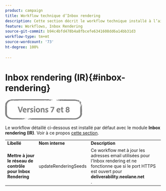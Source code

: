 ```yaml
---
product: campaign
title: Workflow technique d’Inbox rendering
description: Cette section décrit le workflow technique installé à l’aide du package Inbox rendering
feature: Workflows, Inbox Rendering
source-git-commit: b94c4bfd478b4a8fbcefe6341608dd6a14bb31d3
workflow-type: tm+mt
source-wordcount: '73'
ht-degree: 100%

---
```



# Inbox rendering (IR){#inbox-rendering}

![](../../assets/common.svg)

Le workflow détaillé ci-dessous est installé par défaut avec le module **Inbox rendering (IR)**. Voir à ce propos [cette section](../../delivery/using/inbox-rendering.md).

<table> 
 <tbody> 
  <tr> 
   <td> <strong>Libellé</strong><br /> </td> 
   <td> <strong>Nom interne</strong><br /> </td> 
   <td> <strong>Description</strong><br /> </td> 
  </tr> 
  <tr> 
   <td> <strong>Mettre à jour le réseau de contrôle pour Inbox Rendering</strong><br /> </td> 
   <td> <span class="uicontrol">updateRenderingSeeds</span> <br /> </td> 
   <td> Ce workflow met à jour les adresses email utilisées pour l'Inbox rendering et ne fonctionne que si le port HTTPS est ouvert pour <strong>deliverability.neolane.net</strong><br />. </td> 
  </tr> 
 </tbody> 
</table>

